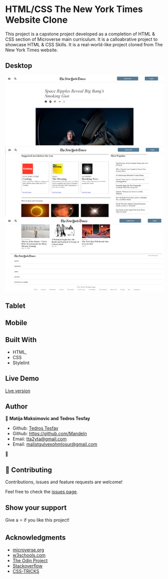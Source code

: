 # HTML/CSS The New York Times Website Clone

This project is a capstone project developed as a completion of HTML & CSS section of Microverse main curriculum. It is a calloabrative project to showcase HTML & CSS Skills. It is a real-world-like project cloned from The New York Times website. 

## Desktop

![screenshot](./images/nyt-readme-1.png)
![screenshot](./images/nyt-readme-2.png)
![screenshot](./images/nyt-readme-3.png)

## Tablet

## Mobile

## Built With

- HTML,
- CSS
- Stylelint

## Live Demo

<a href="https://rawcdn.githack.com/tta2yta/The-New-York-Times-WebSite/481445838d527d8b4b8c0855d504617fac47bcb5/index.html">Live version</a>

## Author

👤 **Matija Maksimovic and Tedros Tesfay**

- Github: [Tedros Tesfay](https://github.com/tta2yta)
- Github: https://github.com/Mandeln
- Emaii: tta2yta@gmail.com
- Email: malistgulvexohmlosur@gmail.com


👤

## 🤝 Contributing

Contributions, issues and feature requests are welcome!

Feel free to check the <a href="https://github.com/tta2yta/The-New-York-Times-WebSite/issues" target="_blank">issues page</a>.

## Show your support

Give a ⭐️ if you like this project!

## Acknowledgments

- <a href="https://www.microverse.org/" target="_blank">microverse.org</a>
- <a href="https://www.w3schools.com/" target="_blank">w3schools.com</a>
- <a href="https://www.theodinproject.com/" target="_blank">The Odin Project</a>
- <a href="https://www.stackoverflow.com/" target="_blank">Stackoverflow</a>
- <a href="https://css-tricks.com/" target="_blank">CSS-TRICKS</a>
